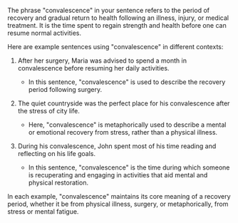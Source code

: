 The phrase "convalescence" in your sentence refers to the period of recovery and gradual return to health following an illness, injury, or medical treatment. It is the time spent to regain strength and health before one can resume normal activities.

Here are example sentences using "convalescence" in different contexts:

1. After her surgery, Maria was advised to spend a month in convalescence before resuming her daily activities.
   - In this sentence, "convalescence" is used to describe the recovery period following surgery.

2. The quiet countryside was the perfect place for his convalescence after the stress of city life.
   - Here, "convalescence" is metaphorically used to describe a mental or emotional recovery from stress, rather than a physical illness.

3. During his convalescence, John spent most of his time reading and reflecting on his life goals.
   - In this sentence, "convalescence" is the time during which someone is recuperating and engaging in activities that aid mental and physical restoration.

In each example, "convalescence" maintains its core meaning of a recovery period, whether it be from physical illness, surgery, or metaphorically, from stress or mental fatigue.
